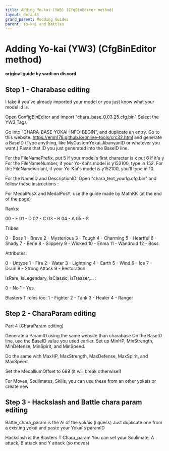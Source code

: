 ```yaml
---
title: Adding Yo-kai (YW3) (CfgBinEditor method)
layout: default
grand_parent: Modding Guides
parent: Yo-kai and battles
---
```



# Adding Yo-kai (YW3) (CfgBinEditor method)
**original guide by wadi on discord**


## Step 1 - Charabase editing ##
I take it you've already imported your model or you just know what your model id is.

Open ConfigBinEditor and import "chara_base_0.03.25.cfg.bin"
Select the YW3 Tags

Go into "CHARA-BASE-YOKAI-INFO-BEGIN", and duplicate an entry.
Go to this website:
https://emn178.github.io/online-tools/crc32.html and generate a BaseID (Type anything, like MyCustomYokai,JibanyanID or whatever you want.)
Paste that ID you just generated into the BaseID line.

For the FileNamePrefix,
put 5 if your model's first character is x
put 6 if it's y
For the FileNameNumber, if your Yo-Kai's model is y152100, type in 152.
For the FileNameVariant, if your Yo-Kai's model is y152100, you'll type in 10.

For the NameID and DescriptionID:
Open "chara_text_yourlg.cfg.bin"
and follow these instructions : 

For MedalPosX and MedalPosY, use the guide made by MathKK (at the end of the page)

Ranks:

00 - E
01 - D
02 - C
03 - B
04 - A
05 - S

Tribes:

0 - Boss
1 - Brave 
2 - Mysterious
3 - Tough
4 - Charming
5 - Heartful
6 - Shady
7 - Eerie
8 - Slippery 
9 - Wicked
10 - Enma
11 - Wandroid
12 - Boss

Attributes:

0 - Untype
1 - Fire
2 - Water
3 - Lightning
4 - Earth
5 - Wind
6 - Ice
7 - Drain
8  - Strong Attack
9 - Restoration

IsRare, IsLegendary, IsClassic, IsTreaser,... :

0 - No
1 - Yes

Blasters T roles too:
1 - Fighter
2 - Tank
3 - Healer
4 - Ranger

## Step 2 - CharaParam  editing
Part 4 (CharaParam editing)

Generate a ParamID using the same website than charabase
On the BaseID line, use the BaseID value you used earlier.
Set up MinHP, MinStrength, MinDefense, MinSpirit, and MinSpeed.

Do the same with MaxHP, MaxStrength, MaxDefense, MaxSpirit, and MaxSpeed.

Set the MedalliumOffset to 699 (it will break otherwise!)

For Moves, Soulimates, Skills, you can use these from an other yokais or create new

## Step 3 - Hackslash and Battle chara param editing ##
Battle_chara_param is the AI of the yokais (i guess)
Just duplicate one from a existing yokai and paste your Yokai's paramID

Hackslash is the Blasters T Chara_param
You can set your Soulimate, A attack, B attack and Y attack (so moves)